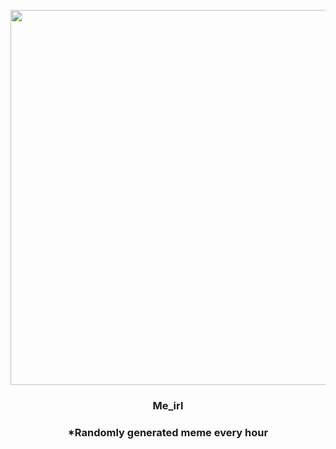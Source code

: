 <p align="center">
        <img src="https://i.redd.it/f5dekflptbp81.jpg" width="600" height="600">
        </p>
        <h3 align="center">Me_irl</h3>
        <h3 align="center">*Randomly generated meme every hour</h3>
    